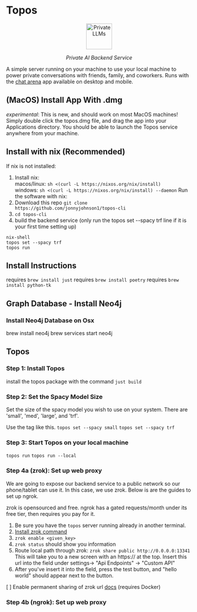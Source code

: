 # Topos

<p align="center">
  <img src="https://github.com/jonnyjohnson1/topos-cli/blob/main/topos/assets/topos_blk_rounded.png" style="width: 70px; height: 70px;" alt="Private LLMs" />
</p>
<p align="center">
  <em>Private AI Backend Service</em>
</p>

A simple server running on your machine to use your local machine to power private conversations with friends, family, and coworkers. Runs with the [chat arena](https://github.com/jonnyjohnson1/chat-arena) app available on desktop and mobile.

## (MacOS) Install App With .dmg
*experimental*: This is new, and should work on most MacOS machines!
Simply double click the topos.dmg file, and drag the app into your Applications directory.
You should be able to launch the Topos service anywhere from your machine.

## Install with nix (Recommended)
If nix is not installed:
1. Install nix:   
    macos/linux: `sh <(curl -L https://nixos.org/nix/install)`  
    windows: `sh <(curl -L https://nixos.org/nix/install) --daemon` 
Run the software with nix:
1. Download this repo `git clone https://github.com/jonnyjohnson1/topos-cli`
2. `cd topos-cli`
3. build the backend service (only run the topos set --spacy trf line if it is your first time setting up)
```
nix-shell
topos set --spacy trf
topos run
```


## Install Instructions
requires `brew install just`
requires `brew install poetry`
requires `brew install python-tk`

## Graph Database - Install Neo4j

### Install Neo4j Database on Osx
brew install neo4j
brew services start neo4j

## Topos

### Step 1: Install Topos
install the topos package with the command `just build`

### Step 2: Set the Spacy Model Size
Set the size of the spacy model you wish to use on your system. 
There are 'small', 'med', 'large', and 'trf'.   

Use the tag like this.
`topos set --spacy small`
`topos set --spacy trf`

### Step 3: Start Topos on your local machine

`topos run`
`topos run --local`

### Step 4a (zrok): Set up web proxy
We are going to expose our backend service to a public network so our phone/tablet can use it. In this case, we use zrok. Below is are the guides to set up ngrok.

zrok is opensourced and free.
ngrok has a gated requests/month under its free tier, then requires you pay for it.

1. Be sure you have the `topos` server running already in another terminal.
2. [Install zrok command](https://docs.zrok.io/docs/getting-started/?_gl=1*1yet1eb*_ga*MTQ1MDc2ODAyNi4xNzE3MDE3MTE3*_ga_V2KMEXWJ10*MTcxNzAxNzExNi4xLjAuMTcxNzAxNzExNi42MC4wLjA.*_gcl_au*NDk3NjM1MzEyLjE3MTcwMTcxMTc.#installing-the-zrok-command) 
3. `zrok enable <given_key>`
4. `zrok status` should show you information
5. Route local path through zrok: `zrok share public http://0.0.0.0:13341`
This will take you to a new screen with an https://<url> at the top.
Insert this url into the field under settings-> "Api Endpoints" -> "Custom API" 
6. After you've insert it into the field, press the test button, and "hello world" should appear next to the button.

[ ] Enable permanent sharing of zrok url [docs](https://docs.zrok.io/docs/guides/docker-share/#permanent-public-share) (requires Docker)

### Step 4b (ngrok): Set up web proxy
